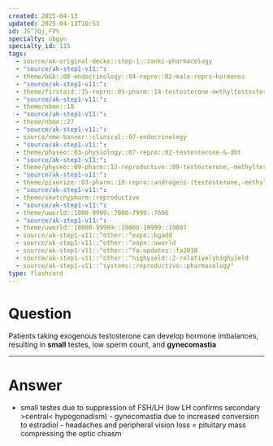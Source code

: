 ```yaml
---
created: 2025-04-13
updated: 2025-04-13T10:53
id: JS^}Qj_FV%
specialty: obgyn
specialty_id: 115
tags:
  - source/ak-original-decks::step-1::zanki-pharmacology
  - "source/ak-step1-v11:": 
  - theme/b&b::08-endocrinology::04-repro::02-male-repro-hormones
  - "source/ak-step1-v11:": 
  - theme/firstaid::15-repro::05-pharm::14-testosterone-methyltestosterone
  - "source/ak-step1-v11:": 
  - theme/nbme::18
  - "source/ak-step1-v11:": 
  - theme/nbme::27
  - "source/ak-step1-v11:": 
  - source/ome-banner::clinical::07-endocrinology
  - "source/ak-step1-v11:": 
  - theme/physeo::03-physiology::07-repro::02-testosterone-&-dht
  - "source/ak-step1-v11:": 
  - theme/physeo::09-pharm::12-reproductive::09-testosterone,-methyltestosterone
  - "source/ak-step1-v11:": 
  - theme/pixorize::03-pharm::18-repro::androgens-(testosterone,-methyltestosterone)
  - "source/ak-step1-v11:": 
  - theme/sketchypharm::reproductive
  - "source/ak-step1-v11:": 
  - theme/uworld::1000-9999::7000-7999::7606
  - "source/ak-step1-v11:": 
  - theme/uworld::10000-99999::19000-19999::19007
  - source/ak-step1-v11::^other::^expn::bgadd
  - source/ak-step1-v11::^other::^expn::uworld
  - source/ak-step1-v11::^other::^fa-updates::fa2018
  - source/ak-step1-v11::^other::^highyield::2-relativelyhighyield
  - source/ak-step1-v11::^systems::reproductive::pharmacology"
type: flashcard
---
```


# Question
Patients taking exogenous testosterone can develop hormone imbalances, resulting in **small** testes, low sperm count, and **gynecomastia**

---

# Answer
- small testes due to suppression of FSH/LH (low LH confirms secondary >central< hypogonadism) - gynecomastia due to increased conversion to estradiol   - headaches and peripheral vision loss = pituitary mass compressing the optic chiasm
